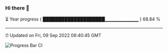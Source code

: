 ### Hi there 👋

⏳ Year progress { ████████████████████▁▁▁▁▁▁▁▁▁▁ } 68.84 %

---

⏰ Updated on Fri, 09 Sep 2022 06:40:45 GMT

![Progress Bar CI](https://github.com/ZhaoGui/ZhaoGui/workflows/Progress%20Bar%20CI/badge.svg)
